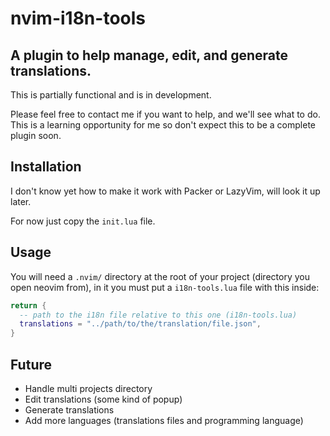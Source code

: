 # nvim-i18n-tools

## A plugin to help manage, edit, and generate translations.

This is partially functional and is in development.

Please feel free to contact me if you want to help, and we'll see what to do.
This is a learning opportunity for me so don't expect this to be a complete plugin soon.

## Installation

I don't know yet how to make it work with Packer or LazyVim, will look it up later.

For now just copy the `init.lua` file.

## Usage

You will need a `.nvim/` directory at the root of your project (directory you open neovim from),
in it you must put a `i18n-tools.lua` file with this inside:

```lua
return {
  -- path to the i18n file relative to this one (i18n-tools.lua)
  translations = "../path/to/the/translation/file.json",
}
```

## Future

- Handle multi projects directory
- Edit translations (some kind of popup)
- Generate translations
- Add more languages (translations files and programming language)
